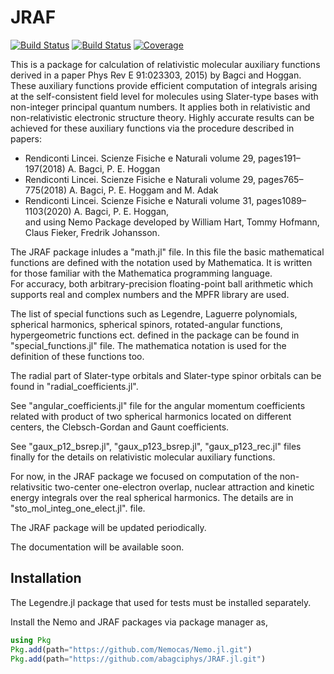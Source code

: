 # JRAF

[![Build Status](https://travis-ci.com/abagciphys/JRAF.jl.svg?branch=master)](https://travis-ci.com/abagciphys/JRAF.jl)
[![Build Status](https://ci.appveyor.com/api/projects/status/github/abagciphys/JRAF.jl?svg=true)](https://ci.appveyor.com/project/abagciphys/JRAF-jl)
[![Coverage](https://coveralls.io/repos/github/abagciphys/JRAF.jl/badge.svg?branch=master)](https://coveralls.io/github/abagciphys/JRAF.jl?branch=master)

This is a package for calculation of relativistic molecular auxiliary functions derived in a paper Phys Rev E 91:023303, 2015) by Bagci and Hoggan. These auxiliary functions provide efficient computation of integrals arising at the self-consistent field level for molecules using Slater-type bases with non-integer principal quantum numbers. It applies both in relativistic and non-relativistic electronic structure theory. Highly accurate results can be achieved for these auxiliary functions via the procedure described in papers: 
<ul>
<li> Rendiconti Lincei. Scienze Fisiche e Naturali volume 29, pages191–197(2018) A. Bagci, P. E. Hoggan </li>
<li> Rendiconti Lincei. Scienze Fisiche e Naturali volume 29, pages765–775(2018) A. Bagci, P. E. Hoggam and M. Adak </li>
<li> Rendiconti Lincei. Scienze Fisiche e Naturali volume 31, pages1089–1103(2020) A. Bagci, P. E. Hoggan, <br />
and using Nemo Package developed by  William Hart, Tommy Hofmann, Claus Fieker, Fredrik Johansson. </li>
</ul>
The JRAF package inludes a "math.jl" file. In this file the basic mathematical functions are defined with the notation used by Mathematica. It is written for those familiar with the Mathematica programming language. <br />
For accuracy, both arbitrary-precision floating-point ball arithmetic which supports real and complex numbers and the MPFR library are used.

The list of special functions such as Legendre, Laguerre polynomials, spherical harmonics, spherical spinors, rotated-angular functions, hypergeometric functions ect. defined in the package can be found in "special_functions.jl" file. The mathematica notation is used for the definition of these functions too. 

The radial part of Slater-type orbitals and Slater-type spinor orbitals can be found in "radial_coefficients.jl". 

See "angular_coefficients.jl" file for the angular momentum coefficients related with product of two spherical harmonics located on different centers, the Clebsch-Gordan and Gaunt coefficients.

See "gaux_p12_bsrep.jl", "gaux_p123_bsrep.jl", "gaux_p123_rec.jl" files finally for the details on relativistic molecular auxiliary functions.

For now, in the JRAF package we focused on computation of the non-relativsitic two-center one-electron overlap, nuclear attraction and kinetic energy integrals over the real spherical harmonics. The details are in "sto_mol_integ_one_elect.jl". file.

The JRAF package will be updated periodically. 

The documentation will be available soon. 

## Installation
The Legendre.jl package that used for tests must be installed separately. 

Install the Nemo and JRAF packages via package manager as,
```julia
using Pkg
Pkg.add(path="https://github.com/Nemocas/Nemo.jl.git")
Pkg.add(path="https://github.com/abagciphys/JRAF.jl.git")
```